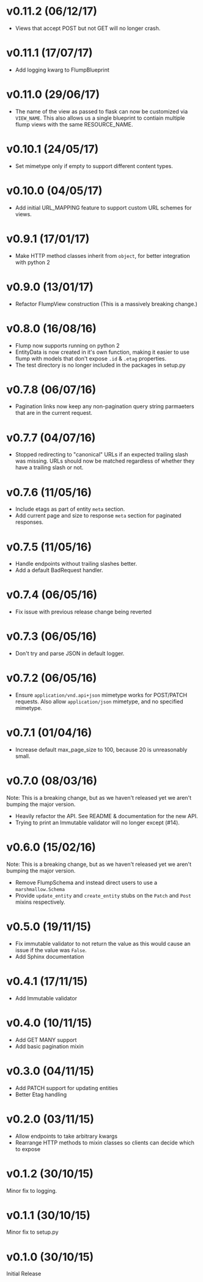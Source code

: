 # v0.11.2 (06/12/17)

- Views that accept POST but not GET will no longer crash.

# v0.11.1 (17/07/17)

- Add logging kwarg to FlumpBlueprint

# v0.11.0 (29/06/17)

- The name of the view as passed to flask can now be customized via
  `VIEW_NAME`.  This also allows us a single blueprint to contiain multiple
  flump views with the same RESOURCE_NAME.

# v0.10.1 (24/05/17)

- Set mimetype only if empty to support different content types.

# v0.10.0 (04/05/17)

- Add initial URL_MAPPING feature to support custom URL schemes for views.

# v0.9.1 (17/01/17)

- Make HTTP method classes inherit from `object`, for better integration with python 2

# v0.9.0 (13/01/17)

- Refactor FlumpView construction (This is a massively breaking change.)

# v0.8.0 (16/08/16)

- Flump now supports running on python 2
- EntityData is now created in it's own function, making it easier to use flump
  with models that don't expose `.id` & `.etag` properties.
- The test directory is no longer included in the packages in setup.py

# v0.7.8 (06/07/16)

- Pagination links now keep any non-pagination query string parmaeters that
  are in the current request.

# v0.7.7 (04/07/16)

- Stopped redirecting to "canonical" URLs if an expected trailing slash was
  missing.  URLs should now be matched regardless of whether they have a
  trailing slash or not.

# v0.7.6 (11/05/16)

- Include etags as part of entity `meta` section.
- Add current page and size to response `meta` section for paginated responses.

# v0.7.5 (11/05/16)

- Handle endpoints without trailing slashes better.
- Add a default BadRequest handler.

# v0.7.4 (06/05/16)

- Fix issue with previous release change being reverted

# v0.7.3 (06/05/16)

- Don't try and parse JSON in default logger.

# v0.7.2 (06/05/16)

- Ensure `application/vnd.api+json` mimetype works for POST/PATCH requests. Also allow `application/json` mimetype, and no specified mimetype.

# v0.7.1 (01/04/16)

- Increase default max_page_size to 100, because 20 is unreasonably small.

# v0.7.0 (08/03/16)

Note: This is a breaking change, but as we haven't released yet we aren't
bumping the major version.

- Heavily refactor the API.  See README & documentation for the new API.
- Trying to print an Immutable validator will no longer except (#14).

# v0.6.0 (15/02/16)

Note: This is a breaking change, but as we haven't released yet we aren't bumping the major version.

- Remove FlumpSchema and instead direct users to use a `marshmallow.Schema`
- Provide `update_entity` and `create_entity` stubs on the `Patch` and `Post` mixins respectively.

# v0.5.0 (19/11/15)

- Fix immutable validator to not return the value as this would cause an issue if the value was `False`.
- Add Sphinx documentation

# v0.4.1 (17/11/15)

- Add Immutable validator

# v0.4.0 (10/11/15)

- Add GET MANY support
- Add basic pagination mixin

# v0.3.0 (04/11/15)

- Add PATCH support for updating entities
- Better Etag handling

# v0.2.0 (03/11/15)

- Allow endpoints to take arbitrary kwargs
- Rearrange HTTP methods to mixin classes so clients can decide which to expose

# v0.1.2 (30/10/15)

Minor fix to logging.

# v0.1.1 (30/10/15)

Minor fix to setup.py

# v0.1.0 (30/10/15)

Initial Release
